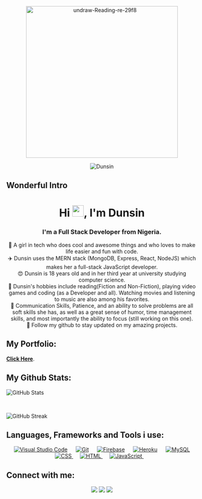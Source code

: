 <p align="center">
  <a href="#"><img src="https://i.ibb.co/bdszcTs/undraw-Reading-re-29f8.png" alt="undraw-Reading-re-29f8" height="400px" border="0"></a>
</p>

<p align="center"> <img src="https://komarev.com/ghpvc/?username=Dun-sin8&label=Dunsin's%20Profile%20Views%20&color=0F182A&style=plastic" alt="Dunsin" /> </p>

## Wonderful Intro

<h1 align="center">Hi <img src="https://raw.githubusercontent.com/MartinHeinz/MartinHeinz/master/wave.gif" width="30px">, I'm Dunsin</h1>
<h3 align="center">I'm a Full Stack Developer from Nigeria.</h3>

<p align="center">
👀 A girl in tech who does cool and awesome things and who loves to make life easier and fun with code.<br/>
✈️ Dunsin uses the MERN stack (MongoDB, Express, React, NodeJS) which makes her a full-stack JavaScript developer.<br/>
😍 Dunsin is 18 years old and in her third year at university studying computer science.<br/>
🚀 Dunsin's hobbies include reading(Fiction and Non-Fiction), playing video games and coding (as a Developer and all). Watching movies and listening to music are also among his favorites.<br/>
🙂 Communication Skills, Patience, and an ability to solve problems are all soft skills she has, as well as a great sense of humor, time management skills, and most importantly the ability to focus (still working on this one).<br/>
💞️ Follow my github to stay updated on my amazing projects.<br/>
</p>

## My Portfolio:

**[Click Here](https://favour-dunsin.web.app)**.

## My Github Stats:

![GitHub Stats](https://github-readme-stats.vercel.app/api?username=Dun-sin&&show_icons=true&title_color=ffffff&icon_color=0195FF&text_color=fffff0&bg_color=0F182A)

<br/>

![GitHub Streak](https://github-readme-streak-stats.herokuapp.com/?user=Dun-sin&theme=dark&background=0F182A&ring=0195FF&fire=blue)

## Languages, Frameworks and Tools i use:

<p align="center"> 
  &emsp;
  <a href="#"><img alt="Visual Studio Code" src="https://img.shields.io/badge/Visual%20Studio%20Code-0078d7.svg?logo=visual-studio-code&logoColor=white"></a>
  &emsp;
  <a href="#"><img alt="Git" src="https://img.shields.io/badge/Git%20-%23F05033.svg?logo=git&logoColor=white"></a>
  &emsp;
  <a href="https://firebase.google.com/"><img alt="Firebase" src ="https://img.shields.io/badge/Firebase-ffca28?style=flate&logo=firebase&logoColor=black"></a>
  &emsp; 
  <a href="https://www.heroku.com/"><img alt="Heroku" src="https://img.shields.io/badge/Heroku%20-%23430098.svg?logo=heroku&logoColor=white"></a>  
  &emsp;
  <a href="https://www.mysql.com/"><img alt="MySQL" src="https://img.shields.io/badge/MySQL-00000F?style=flat&logo=mysql&logoColor=white"></a>
  &emsp;
  <a href="https://www.w3schools.com/css/" target="_blank">
    <img alt="CSS" src="https://img.shields.io/badge/CSS%20-%231572B6.svg?logo=css3&logoColor=white">
  </a> 
  &emsp;
  <a href="https://www.w3.org/html/" target="_blank"> 
    <img alt="HTML" src="https://img.shields.io/badge/HTML5%20-%23E34F26.svg?logo=html5&logoColor=white">
  </a>   
  &emsp;
  <a href="https://developer.mozilla.org/en-US/docs/Web/JavaScript" target="_blank"> 
  <img alt="JavaScript" src="https://img.shields.io/badge/JavaScript%20-%23F7DF1E.svg?logo=javascript&logoColor=black">
  </a>
  &emsp;
</p>

## Connect with me:

<p align="center">
  <a href = "https://www.linkedin.com/in/favour-faiyetole-99a438229"><img src="https://img.icons8.com/fluent/48/000000/linkedin.png"/></a>
<a href = "https://twitter.com/Dunsin_codes"><img src="https://img.icons8.com/fluent/48/000000/twitter.png"/></a>
<a href = "https://www.instagram.com/dunsincodes"><img src="https://img.icons8.com/fluent/48/000000/instagram-new.png"/></a>
</p>
